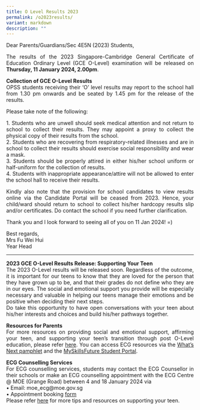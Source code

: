 ```yaml
---
title: O Level Results 2023
permalink: /o2023results/
variant: markdown
description: ""
---
```

<div align="justify">
	
<p>Dear Parents/Guardians/Sec 4E5N (2023) Students,</p>

<p>The results of the 2023 Singapore-Cambridge General Certificate of Education Ordinary Level (GCE O-Level) examination will be released on <strong>Thursday, 11 January 2024, 2.00pm</strong>.</p>

<p><b>Collection of GCE O-Level Results</b><br>
OPSS students receiving their ‘O’ level results may report to the school hall from 1.30 pm onwards and be seated by 1.45 pm for the release of the results.</p>

<p>Please take note of the following:</p>

<p>1.	Students who are unwell should seek medical attention and not return to school to collect their results.  They may appoint a proxy to collect the physical copy of their results from the school.<br>
2.	Students who are recovering from respiratory-related illnesses and are in school to collect their results should exercise social responsibility and wear a mask.<br>
3.	Students should be properly attired in either his/her school uniform or half-uniform for the collection of results.<br>
4.	Students with inappropriate appearance/attire will not be allowed to enter the school hall to receive their results.</p>


<p>Kindly also note that the provision for school candidates to view results online via the Candidate Portal will be ceased from 2023. Hence, your child/ward should return to school to collect his/her hardcopy results slip and/or certificates. Do contact the school if you need further clarification.</p>

<p>Thank you and I look forward to seeing all of you on 11 Jan 2024! =)</p>

<p>Best regards,<br>
Mrs Fu Wei Hui<br>
Year Head</p>
	
<hr>
	
<p><b>2023 GCE O-Level Results Release: Supporting Your Teen</b><br>
The 2023 O-Level results will be released soon. Regardless of the outcome, it is important for our teens to know that they are loved for the person that they have grown up to be, and that their grades do not define who they are in our eyes. The social and emotional support you provide will be especially necessary and valuable in helping our teens manage their emotions and be positive when deciding their next steps.<br>
Do take this opportunity to have open conversations with your teen about his/her interests and choices and build his/her pathways together.</p>

<p><b>Resources for Parents</b><br>
For more resources on providing social and emotional support, affirming your teen, and supporting your teen’s transition through post O-Level education, please refer <a target="_blank" href="https://go.gov.sg/selresforparents">here</a>. You can access ECG resources via  the <a target="_blank" href="https://go.gov.sg/whats-next-olevel">What’s Next pamphlet</a> and the <a target="_blank" href="https://go.gov.sg/MySFSec">MySkillsFuture Student Portal</a>.</p>

<p><b>ECG Counselling Services</b><br>
For ECG counselling services, students may contact the ECG Counsellor in their schools or make an ECG counselling appointment with the ECG Centre @ MOE (Grange Road) between 4 and 18 January 2024 via<br>
•	Email: moe_ecg@moe.gov.sg<br>
•	Appointment booking <a target="_blank" href="https://go.gov.sg/moe-ecg-centre">form</a><br>
Please refer <a target="_blank" href="/files/O%20Level%20Result%20Release/2023_O_Level_Info_Sheet_for_Parents.pdf">here</a> for more tips and resources on supporting your teen.</p>

</div>